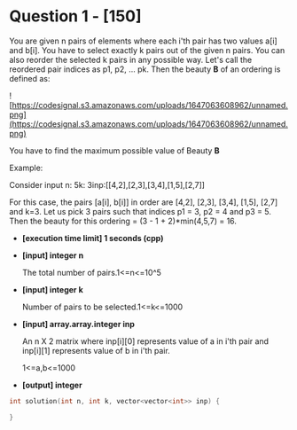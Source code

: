 # Question 1 - [150]

You are given n pairs of elements where each i'th pair has two values a[i] and b[i]. You have to select exactly k pairs out of the given n pairs. You can also reorder the selected k pairs in any possible way. Let's call the reordered pair indices as p1, p2, ... pk. Then the beauty **B** of an ordering is defined as:

![https://codesignal.s3.amazonaws.com/uploads/1647063608962/unnamed.png](https://codesignal.s3.amazonaws.com/uploads/1647063608962/unnamed.png)

You have to find the maximum possible value of Beauty **B**

Example:

Consider input n: 5k: 3inp:[[4,2],[2,3],[3,4],[1,5],[2,7]]

For this case, the pairs [a[i], b[i]] in order are [4,2], [2,3], [3,4], [1,5], [2,7] and k=3. Let us pick 3 pairs such that indices p1 = 3, p2 = 4 and p3 = 5. Then the beauty for this ordering = (3 - 1 + 2)*min(4,5,7) = 16.

- **[execution time limit] 1 seconds (cpp)**
- **[input] integer n**
    
    The total number of pairs.1<=n<=10^5
    
- **[input] integer k**
    
    Number of pairs to be selected.1<=k<=1000
    
- **[input] array.array.integer inp**
    
    An n X 2 matrix where inp[i][0] represents value of a in i'th pair and inp[i][1] represents value of b in i'th pair.
    
    1<=a,b<=1000
    
- **[output] integer**

```cpp
int solution(int n, int k, vector<vector<int>> inp) {

}
```